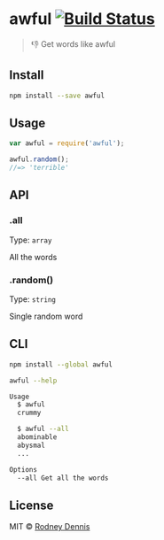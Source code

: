 # awful [![Build Status](https://travis-ci.yml/rod/awful.svg?branch=master)](https://travis-ci.yml/rod/awful)

> 👎 Get words like awful

## Install
~~~ bash
npm install --save awful
~~~

## Usage

~~~ javascript
var awful = require('awful');

awful.random();
//=> 'terrible'
~~~

## API

### .all

Type: `array`

All the words

### .random()

Type: `string`

Single random word

## CLI

~~~ bash
npm install --global awful
~~~

~~~ bash
awful --help

Usage
  $ awful
  crummy

  $ awful --all
  abominable
  abysmal
  ...

Options
  --all Get all the words
~~~

## License
MIT © [Rodney Dennis](https://github.com/rod)
